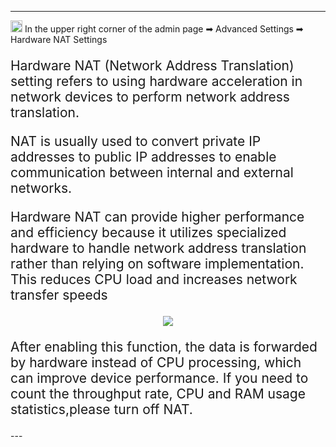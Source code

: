 <style>
    .text {
        font-size: 21px; 
    }
</style>
---
<img src="/images/weizhi01.png" width="19" height="19">&nbsp;In the upper right corner of the admin page ➡ Advanced Settings  ➡ Hardware NAT Settings
<p class="text">
Hardware NAT (Network Address Translation) setting refers to using hardware acceleration in network devices to perform network address translation. 
</p>
<p class="text">
NAT is usually used to convert private IP addresses to public IP addresses to enable communication between internal and external networks.
</p>
<p class="text">
Hardware NAT can provide higher performance and efficiency because it utilizes specialized hardware to handle network address translation rather than relying on software implementation. This reduces CPU load and increases network transfer speeds
</p>
<div style="text-align: center;">
    <img class="boxshadow" src="/images/hardware.png">
</div>
<p class="text">
After enabling this function, the data is forwarded by hardware instead of CPU processing, which can improve device performance. If you need to count the throughput rate, CPU and RAM usage statistics,please turn off NAT.
</p>
---






